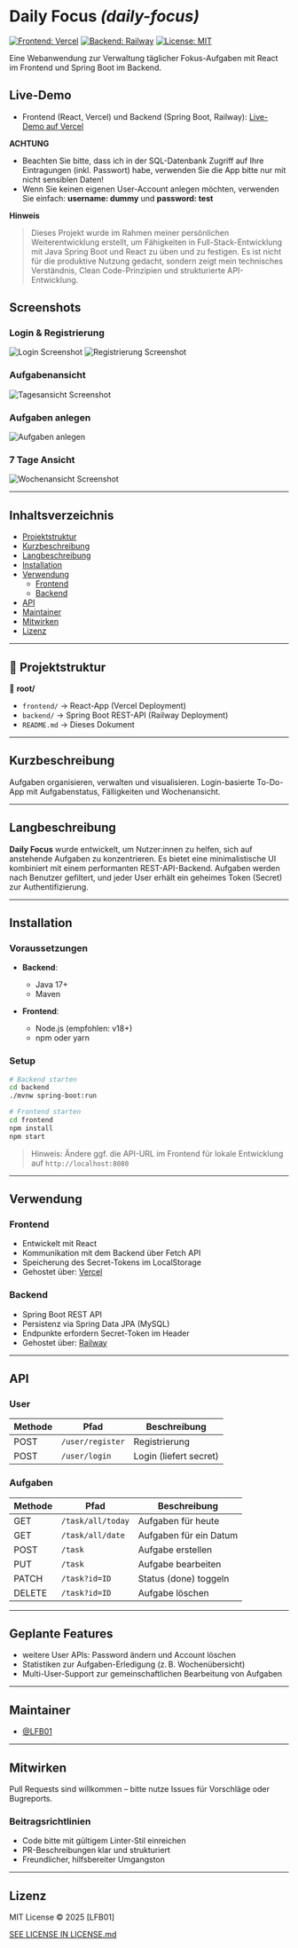 # Daily Focus _(daily-focus)_

[![Frontend: Vercel](https://img.shields.io/badge/frontend-vercel-blue)](https://vercel.com)
[![Backend: Railway](https://img.shields.io/badge/backend-railway-green)](https://railway.app)
[![License: MIT](https://img.shields.io/badge/license-MIT-yellow)](./LICENSE.md)

Eine Webanwendung zur Verwaltung täglicher Fokus-Aufgaben mit React im Frontend und Spring Boot im Backend.

## Live-Demo

- Frontend (React, Vercel) und Backend (Spring Boot, Railway): 
[Live-Demo auf Vercel](https://daily-focus-two.vercel.app)


**ACHTUNG**
- Beachten Sie bitte, dass ich in der SQL-Datenbank Zugriff auf Ihre Eintragungen (inkl. Passwort) habe, verwenden Sie die App bitte nur mit nicht sensiblen Daten!
- Wenn Sie keinen eigenen User-Account anlegen möchten, verwenden Sie einfach: **username: dummy** und **password: test**


**Hinweis**
> Dieses Projekt wurde im Rahmen meiner persönlichen Weiterentwicklung erstellt, um Fähigkeiten in Full-Stack-Entwicklung mit Java Spring Boot und React zu üben und zu festigen. Es ist nicht für die produktive Nutzung gedacht, sondern zeigt mein technisches Verständnis, Clean Code-Prinzipien und strukturierte API-Entwicklung.

## Screenshots

### Login & Registrierung
![Login Screenshot](/assets/screenshot-login.png)
![Registrierung Screenshot](/assets/screenshot-register.png)
### Aufgabenansicht
![Tagesansicht Screenshot](/assets/screenshot-taskList.png)

### Aufgaben anlegen
![Aufgaben anlegen](/assets/screenshot-newTask.png) 

### 7 Tage Ansicht
![Wochenansicht Screenshot](/assets/screenshot-7days.png)

---

## Inhaltsverzeichnis

- [Projektstruktur](#projektstruktur)
- [Kurzbeschreibung](#kurzbeschreibung)
- [Langbeschreibung](#langbeschreibung)
- [Installation](#installation)
- [Verwendung](#verwendung)
  - [Frontend](#frontend)
  - [Backend](#backend)
- [API](#api)
- [Maintainer](#maintainer)
- [Mitwirken](#mitwirken)
- [Lizenz](#lizenz)

---

## 📁 Projektstruktur

📁 **root/**
- `frontend/` → React-App (Vercel Deployment)
- `backend/` → Spring Boot REST-API (Railway Deployment)
- `README.md` → Dieses Dokument

---

## Kurzbeschreibung

Aufgaben organisieren, verwalten und visualisieren. Login-basierte To-Do-App mit Aufgabenstatus, Fälligkeiten und Wochenansicht.

---

## Langbeschreibung

**Daily Focus** wurde entwickelt, um Nutzer:innen zu helfen, sich auf anstehende Aufgaben zu konzentrieren. Es bietet eine minimalistische UI kombiniert mit einem performanten REST-API-Backend. Aufgaben werden nach Benutzer gefiltert, und jeder User erhält ein geheimes Token (Secret) zur Authentifizierung.

---

## Installation

### Voraussetzungen

- **Backend**:
  - Java 17+
  - Maven

- **Frontend**:
  - Node.js (empfohlen: v18+)
  - npm oder yarn

### Setup

```bash
# Backend starten
cd backend
./mvnw spring-boot:run

# Frontend starten
cd frontend
npm install
npm start
```

> Hinweis: Ändere ggf. die API-URL im Frontend für lokale Entwicklung auf `http://localhost:8080`

---

## Verwendung

### Frontend

- Entwickelt mit React
- Kommunikation mit dem Backend über Fetch API
- Speicherung des Secret-Tokens im LocalStorage
- Gehostet über: [Vercel](https://vercel.com)

### Backend

- Spring Boot REST API
- Persistenz via Spring Data JPA (MySQL)
- Endpunkte erfordern Secret-Token im Header
- Gehostet über: [Railway](https://railway.app)

---

## API

### User

| Methode | Pfad             | Beschreibung          |
|--------|------------------|-----------------------|
| POST   | `/user/register` | Registrierung         |
| POST   | `/user/login`    | Login (liefert secret)|

### Aufgaben

| Methode | Pfad                   | Beschreibung              |
|---------|------------------------|---------------------------|
| GET     | `/task/all/today`      | Aufgaben für heute        |
| GET     | `/task/all/date`       | Aufgaben für ein Datum    |
| POST    | `/task`                | Aufgabe erstellen         |
| PUT     | `/task`                | Aufgabe bearbeiten        |
| PATCH   | `/task?id=ID`          | Status (done) toggeln     |
| DELETE  | `/task?id=ID`          | Aufgabe löschen           |

---
## Geplante Features

- weitere User APIs: Password ändern und Account löschen 
- Statistiken zur Aufgaben-Erledigung (z. B. Wochenübersicht)
- Multi-User-Support zur gemeinschaftlichen Bearbeitung von Aufgaben

---


## Maintainer

- [@LFB01](https://github.com/LFB01)

---

## Mitwirken

Pull Requests sind willkommen – bitte nutze Issues für Vorschläge oder Bugreports.

### Beitragsrichtlinien

- Code bitte mit gültigem Linter-Stil einreichen
- PR-Beschreibungen klar und strukturiert
- Freundlicher, hilfsbereiter Umgangston

---

## Lizenz

MIT License © 2025 [LFB01]

[SEE LICENSE IN LICENSE.md](./LICENSE)



